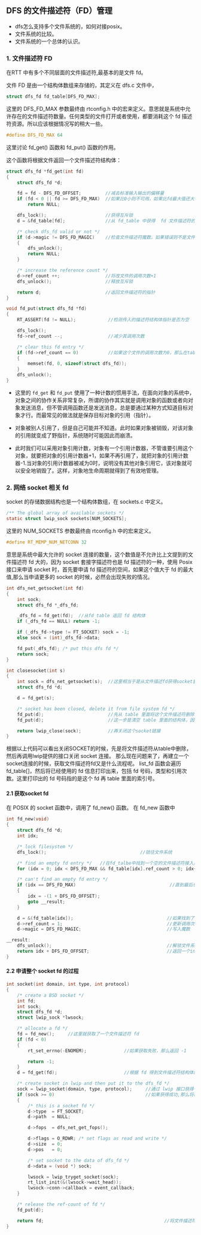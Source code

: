 ## DFS 的文件描述符（FD）管理
- dfs怎么支持多个文件系统的，如何对接posix。
- 文件系统的比较。
- 文件系统的一个总体的认识。

### 1. 文件描述符 FD

在RTT 中有多个不同层面的文件描述符,最基本的是文件 fd。

文件 FD 是由一个结构体数组来存储的，其定义在 dfs.c 文件中，
```c
struct dfs_fd fd_table[DFS_FD_MAX];
```
这里的 DFS_FD_MAX 参数最终由 rtconfig.h 中的宏来定义。意思就是系统中允许存在的文件描述符数量。任何类型的文件打开或者使用，都要消耗这个 fd 描述符资源。所以应该根据情况写的稍大一些。
```c
#define DFS_FD_MAX 64
```

这里讨论 fd_get() 函数和 fd_put() 函数的作用。

这个函数将根据文件返回一个文件描述符结构体：

```c
struct dfs_fd *fd_get(int fd)
{
    struct dfs_fd *d;

    fd = fd - DFS_FD_OFFSET;         //减去标准输入输出的偏移量
    if (fd < 0 || fd >= DFS_FD_MAX)  //如果比0小则不可用，如果比fd最大值还大，也不允许，所以返回NULL
        return NULL;

    dfs_lock();                      //获得互斥锁
    d = &fd_table[fd];               //从 fd_table 中获得  fd 文件描述符的指针

    /* check dfs_fd valid or not */
    if (d->magic != DFS_FD_MAGIC)    //检查文件描述符魔数，如果错误则不是文件描述符，返回NULL
    {
        dfs_unlock();
        return NULL;
    }

    /* increase the reference count */
    d->ref_count ++;                 //将改文件的调用次数+1
    dfs_unlock();                    //释放互斥锁

    return d;                        //返回文件描述符的指针
}

void fd_put(struct dfs_fd *fd)
{
    RT_ASSERT(fd != NULL);            //检测传入的描述符结构体指针是否为空

    dfs_lock();
    fd->ref_count --;                 //减少其调用次数

    /* clear this fd entry */
    if (fd->ref_count == 0)           //如果这个文件的调用次数为0，那么在table中清空这个描述符的信息，这里相当于使释放这个描述符了
    {
        memset(fd, 0, sizeof(struct dfs_fd));  
    }
    dfs_unlock();
}

```

- 这里的 `fd_get` 和 `fd_put`    使用了一种计数的惯用手法，在面向对象的系统中，对象之间的协作关系非常复杂，所谓的协作其实就是调用对象的函数或者向对象发送消息，但不管调用函数还是发送消息，总是要通过某种方式知道目标对象才行。而最常见的做法就是保存目标对象的引用（指针）。

- 对象被别人引用了，但是自己可能并不知道。此时如果对象被销毁，对该对象的引用就变成了野指针，系统随时可能因此而崩溃。

- 此时我们可以采用对象引用计数，对象有一个引用计数器，不管谁要引用这个对象，就要把对象的引用计数器+1，如果不再引用了，就把对象的引用计数器-1.当对象的引用计数器被减为0时，说明没有其他对象引用它，该对象就可以安全地销毁了。这样，对象地生命周期就得到了有效地管理。


### 2. 网络 socket 相关 fd

socket 的存储数据结构也是一个结构体数组，在 sockets.c 中定义。
```c
/** The global array of available sockets */
static struct lwip_sock sockets[NUM_SOCKETS];
```
这里的 NUM_SOCKETS 参数最终由 rtconfig.h 中的宏来定义。
```c
#define RT_MEMP_NUM_NETCONN 32
```
意思是系统中最大允许的 socket 连接的数量，这个数值是不允许比上文提到的文件描述符 fd 大的，因为 socket 套接字描述符也是 fd 描述符的一种，使用 Posix 接口来申请 socket 时，首先要申请 fd 描述符的空间，如果这个值大于 fd 的最大值,那么当申请更多的 socket 的时候，必然会出现失败的情况。

```c
int dfs_net_getsocket(int fd)
{
    int sock;
    struct dfs_fd *_dfs_fd; 

    _dfs_fd = fd_get(fd);  //从fd table 返回 fd 结构体
    if (_dfs_fd == NULL) return -1;

    if (_dfs_fd->type != FT_SOCKET) sock = -1;
    else sock = (int)_dfs_fd->data;

    fd_put(_dfs_fd); /* put this dfs fd */
    return sock;
}

int closesocket(int s)
{
    int sock = dfs_net_getsocket(s);  //这里相当于是从文件描述fd获得socket套接字
    struct dfs_fd *d;

    d = fd_get(s);

    /* socket has been closed, delete it from file system fd */
    fd_put(d);                        //先从 table 里面将这个文件描述符删除  这一步是减少其调用次数
    fd_put(d);                        //这一步是清空 table 里面的结构体，因为前面dfs_net_getsocket 里面给调用次数+1，fd_get又+1，所以这里要put两次

    return lwip_close(sock);          //再关闭这个socket链接
}
```
根据以上代码可以看出关闭SOCKET的时候，先是将文件描述符从table中删除，然后再调用lwip提供的接口关闭 socket 连接。
那么现在问题来了，再建立一个socket连接的时候，获取文件描述符fd又是什么流程呢。
list_fd 函数会遍历 fd_table[]，然后将已经使用的 fd 信息打印出来，包括 fd 号码，类型和引用次数。这里打印出的 fd 号码指的是这个 fd 再 table 里面的索引号。

#### 2.1 获取socket fd 
在 POSIX 的 socket 函数中，调用了 fd_new() 函数。
在 fd_new 函数中
```c
int fd_new(void)
{
    struct dfs_fd *d;
    int idx;

    /* lock filesystem */
    dfs_lock();                                   //锁住文件系统

    /* find an empty fd entry */   //在fd_talbe中找到一个空的文件描述符接入点，条件是某个描述符的接入点的调用次数为0
    for (idx = 0; idx < DFS_FD_MAX && fd_table[idx].ref_count > 0; idx++);  

    /* can't find an empty fd entry */ 
    if (idx == DFS_FD_MAX)                                   //直到最后也没有找到，那么到最后返回一个负数
    {
        idx = -(1 + DFS_FD_OFFSET);
        goto __result;
    }

    d = &(fd_table[idx]);                                   //如果找到了一个空的位置那么将这个位置的指针赋给 d
    d->ref_count = 1;                                       //更新调用次数为1
    d->magic = DFS_FD_MAGIC;                                //写入魔数

__result:
    dfs_unlock();                                           //解锁文件系统
    return idx + DFS_FD_OFFSET;                             //返回一个index + fd 偏移值的文件 fd
}      
```

#### 2.2 申请整个 socket fd 的过程

```c
int socket(int domain, int type, int protocol)
{
    /* create a BSD socket */
    int fd;
    int sock;
    struct dfs_fd *d;
    struct lwip_sock *lwsock;

    /* allocate a fd */
    fd = fd_new();     //这里就获取了一个文件描述符 fd
    if (fd < 0)
    {
        rt_set_errno(-ENOMEM);              //如果获取失败，那么返回 -1

        return -1;
    }
    d = fd_get(fd);                         //根据 fd 得到文件描述符结构体的指针

    /* create socket in lwip and then put it to the dfs_fd */
    sock = lwip_socket(domain, type, protocol);     //通过 lwip 接口获得一个socket描述符
    if (sock >= 0)                                  //如果获得成功,那么将相关信息存放到文件描述符 fd 中
    {
        /* this is a socket fd */
        d->type  = FT_SOCKET;
        d->path  = NULL;

        d->fops  = dfs_net_get_fops();

        d->flags = O_RDWR; /* set flags as read and write */
        d->size  = 0;
        d->pos   = 0;

        /* set socket to the data of dfs_fd */
        d->data = (void *) sock;

        lwsock = lwip_tryget_socket(sock);
        rt_list_init(&(lwsock->wait_head));
        lwsock->conn->callback = event_callback;
    }

    /* release the ref-count of fd */
    fd_put(d);

    return fd;                                             //将文件描述符 fd 返回
}
```